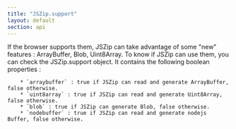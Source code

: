 ```yaml
---
title: "JSZip.support"
layout: default
section: api
---
```

If the browser supports them, JSZip can take advantage of some "new" features :
ArrayBuffer, Blob, Uint8Array. To know if JSZip can use them, you can check the
JSZip.support object. It contains the following boolean properties :

        * `arraybuffer` : true if JSZip can read and generate ArrayBuffer, false otherwise.
        * `uint8array` : true if JSZip can read and generate Uint8Array, false otherwise.
        * `blob` : true if JSZip can generate Blob, false otherwise.
        * `nodebuffer` : true if JSZip can read and generate nodejs Buffer, false otherwise.